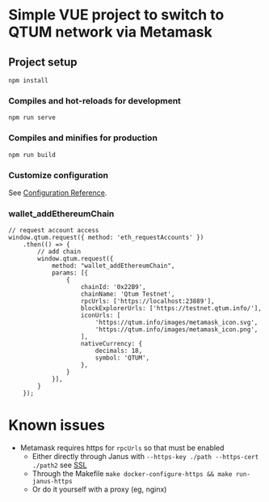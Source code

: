 # Simple VUE project to switch to QTUM network via Metamask

## Project setup
```
npm install
```

### Compiles and hot-reloads for development
```
npm run serve
```

### Compiles and minifies for production
```
npm run build
```

### Customize configuration
See [Configuration Reference](https://cli.vuejs.org/config/).

### wallet_addEthereumChain
```
// request account access
window.qtum.request({ method: 'eth_requestAccounts' })
    .then(() => {
        // add chain
        window.qtum.request({
            method: "wallet_addEthereumChain",
            params: [{
                {
                    chainId: '0x22B9',
                    chainName: 'Qtum Testnet',
                    rpcUrls: ['https://localhost:23889'],
                    blockExplorerUrls: ['https://testnet.qtum.info/'],
                    iconUrls: [
                        'https://qtum.info/images/metamask_icon.svg',
                        'https://qtum.info/images/metamask_icon.png',
                    ],
                    nativeCurrency: {
                        decimals: 18,
                        symbol: 'QTUM',
                    },
                }
            }],
        }
    });
```

# Known issues
- Metamask requires https for `rpcUrls` so that must be enabled
  - Either directly through Janus with `--https-key ./path --https-cert ./path2` see [SSL](../README.md#ssl)
  - Through the Makefile `make docker-configure-https && make run-janus-https`
  - Or do it yourself with a proxy (eg, nginx)

